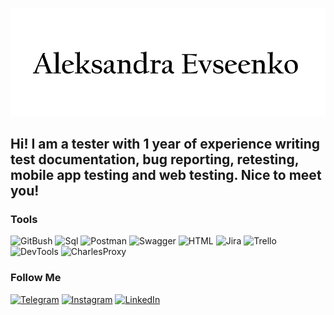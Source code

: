 [![Header](https://github.com/AleksandraEvseenko/AleksandraEvseenko/blob/main/assets/%D0%A1%D0%BD%D0%B8%D0%BC%D0%BE%D0%BA.jpg)](https://github.com/AleksandraEvseenko)

## Hi! I am a tester with 1 year of experience writing test documentation, bug reporting, retesting, mobile app testing and web testing. Nice to meet you!

### Tools
![GitBush](https://img.shields.io/badge/-GitBash-010101?style=for-the-badge&logo=GitBash&logoColor=FEF8D4)
![Sql](https://img.shields.io/badge/-Sql-010101?style=for-the-badge&logo=Sql&logoColor=7AA6D7)
![Postman](https://img.shields.io/badge/-Postman-010101?style=for-the-badge&logo=Postman&logoColor=EF9F26)
![Swagger](https://img.shields.io/badge/-Swagger-010101?style=for-the-badge&logo=Swagger&logoColor=89B524)
![HTML](https://img.shields.io/badge/-HTML-010101?style=for-the-badge&logo=HTML&logoColor=FFE001)
![Jira](https://img.shields.io/badge/-Jira-010101?style=for-the-badge&logo=Jira&logoColor=5173BD)
![Trello](https://img.shields.io/badge/-Trello-010101?style=for-the-badge&logo=Trello&logoColor=1D57A9)
![DevTools](https://img.shields.io/badge/DevTools-090909?style=for-the-badge&logo=googlechrome&logoColor=2674f2)
![CharlesProxy](https://img.shields.io/badge/CharlesProxy-090909?style=for-the-badge&logo=charlesproxy&logoColor=8cc4d7)
### Follow Me
[![Telegram](https://img.shields.io/badge/-Telegram-010101?style=for-the-badge&logo=Telegram&logoColor=27A0D9)](https://t.me/AleksandraE99)
[![Instagram](https://img.shields.io/badge/-Instagram-010101?style=for-the-badge&logo=Instagram&logoColor=B4068E)](https://www.instagram.com/evseenko._)
[![LinkedIn](https://img.shields.io/badge/-LinkedIn-010101?style=for-the-badge&logo=LinkedIn&logoColor=007BB6)](https://www.linkedin.com/in/aleksandra-evseenko-024a07242/)
